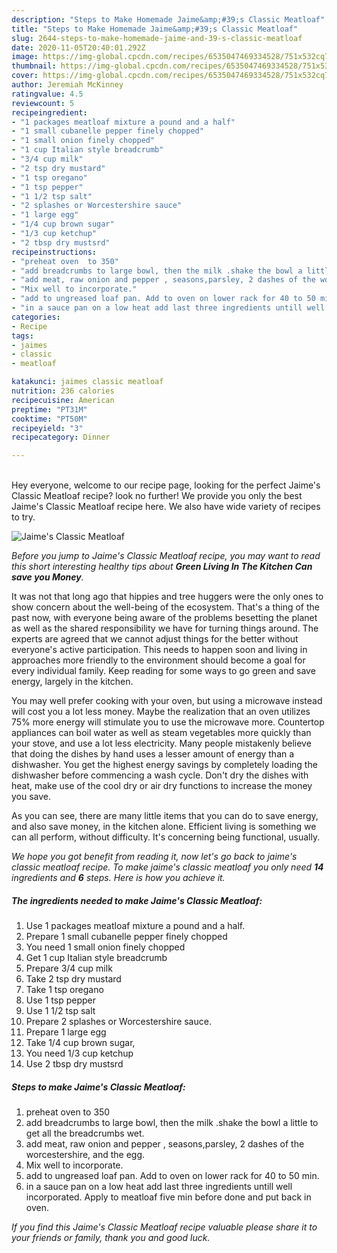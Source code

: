 ```yaml
---
description: "Steps to Make Homemade Jaime&amp;#39;s Classic Meatloaf"
title: "Steps to Make Homemade Jaime&amp;#39;s Classic Meatloaf"
slug: 2644-steps-to-make-homemade-jaime-and-39-s-classic-meatloaf
date: 2020-11-05T20:40:01.292Z
image: https://img-global.cpcdn.com/recipes/6535047469334528/751x532cq70/jaimes-classic-meatloaf-recipe-main-photo.jpg
thumbnail: https://img-global.cpcdn.com/recipes/6535047469334528/751x532cq70/jaimes-classic-meatloaf-recipe-main-photo.jpg
cover: https://img-global.cpcdn.com/recipes/6535047469334528/751x532cq70/jaimes-classic-meatloaf-recipe-main-photo.jpg
author: Jeremiah McKinney
ratingvalue: 4.5
reviewcount: 5
recipeingredient:
- "1 packages meatloaf mixture a pound and a half"
- "1 small cubanelle pepper finely chopped"
- "1 small onion finely chopped"
- "1 cup Italian style breadcrumb"
- "3/4 cup milk"
- "2 tsp dry mustard"
- "1 tsp oregano"
- "1 tsp pepper"
- "1 1/2 tsp salt"
- "2 splashes or Worcestershire sauce"
- "1 large egg"
- "1/4 cup brown sugar"
- "1/3 cup ketchup"
- "2 tbsp dry mustsrd"
recipeinstructions:
- "preheat oven  to 350"
- "add breadcrumbs to large bowl, then the milk .shake the bowl a little to get all the breadcrumbs wet."
- "add meat, raw onion and pepper , seasons,parsley, 2 dashes of the worcestershire, and the egg."
- "Mix well to incorporate."
- "add to ungreased loaf pan. Add to oven on lower rack for 40 to 50 min."
- "in a sauce pan on a low heat add last three ingredients untill well incorporated.  Apply to meatloaf five min before done and put back in oven."
categories:
- Recipe
tags:
- jaimes
- classic
- meatloaf

katakunci: jaimes classic meatloaf 
nutrition: 236 calories
recipecuisine: American
preptime: "PT31M"
cooktime: "PT50M"
recipeyield: "3"
recipecategory: Dinner

---
```

<br>
Hey everyone, welcome to our recipe page, looking for the perfect Jaime&#39;s Classic Meatloaf recipe? look no further! We provide you only the best Jaime&#39;s Classic Meatloaf recipe here. We also have wide variety of recipes to try.
<br>


![Jaime&#39;s Classic Meatloaf](https://img-global.cpcdn.com/recipes/6535047469334528/751x532cq70/jaimes-classic-meatloaf-recipe-main-photo.jpg)

<i>Before you jump to Jaime&#39;s Classic Meatloaf recipe, you may want to read this short interesting healthy tips about 
<strong>Green Living In The Kitchen Can save you Money</strong>.</i>
</br>

It was not that long ago that hippies and tree huggers were the only ones to show concern about the well-being of the ecosystem. That's a thing of the past now, with everyone being aware of the problems besetting the planet as well as the shared responsibility we have for turning things around. The experts are agreed that we cannot adjust things for the better without everyone's active participation. This needs to happen soon and living in approaches more friendly to the environment should become a goal for every individual family. Keep reading for some ways to go green and save energy, largely in the kitchen.

You may well prefer cooking with your oven, but using a microwave instead will cost you a lot less money. Maybe the realization that an oven utilizes 75% more energy will stimulate you to use the microwave more. Countertop appliances can boil water as well as steam vegetables more quickly than your stove, and use a lot less electricity. Many people mistakenly believe that doing the dishes by hand uses a lesser amount of energy than a dishwasher. You get the highest energy savings by completely loading the dishwasher before commencing a wash cycle. Don't dry the dishes with heat, make use of the cool dry or air dry functions to increase the money you save.

As you can see, there are many little items that you can do to save energy, and also save money, in the kitchen alone. Efficient living is something we can all perform, without difficulty. It's concerning being functional, usually.


<i>We hope you got benefit from reading it, now let's go back to jaime&#39;s classic meatloaf recipe. To make jaime&#39;s classic meatloaf you only need <strong>14</strong> ingredients and <strong>6</strong> steps. Here is how you achieve it.
</i>

##### The ingredients needed to make Jaime&#39;s Classic Meatloaf:

1. Use 1 packages meatloaf mixture a pound and a half.
1. Prepare 1 small cubanelle pepper finely chopped
1. You need 1 small onion finely chopped
1. Get 1 cup Italian style breadcrumb
1. Prepare 3/4 cup milk
1. Take 2 tsp dry mustard
1. Take 1 tsp oregano
1. Use 1 tsp pepper
1. Use 1 1/2 tsp salt
1. Prepare 2 splashes or Worcestershire sauce.
1. Prepare 1 large egg
1. Take 1/4 cup brown sugar,
1. You need 1/3 cup ketchup
1. Use 2 tbsp dry mustsrd


##### Steps to make Jaime&#39;s Classic Meatloaf:

1. preheat oven  to 350
1. add breadcrumbs to large bowl, then the milk .shake the bowl a little to get all the breadcrumbs wet.
1. add meat, raw onion and pepper , seasons,parsley, 2 dashes of the worcestershire, and the egg.
1. Mix well to incorporate.
1. add to ungreased loaf pan. Add to oven on lower rack for 40 to 50 min.
1. in a sauce pan on a low heat add last three ingredients untill well incorporated.  Apply to meatloaf five min before done and put back in oven.


<i>If you find this Jaime&#39;s Classic Meatloaf recipe valuable please share it to your friends or family, thank you and good luck.</i>
